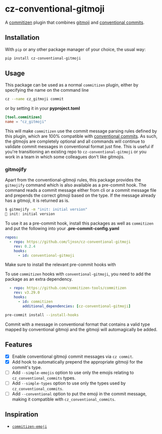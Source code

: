 # cz-conventional-gitmoji

A [commitizen](https://github.com/commitizen-tools/commitizen) plugin that combines [gitmoji](https://gitmoji.dev/) and [conventional commits](https://www.conventionalcommits.org/en/v1.0.0/).

## Installation

With `pip` or any other package manager of your choice, the usual way:

```bash
pip install cz-conventional-gitmoji
```

## Usage

This package can be used as a normal `commitizen` plugin, either by specifying the name on the command line

```bash
cz --name cz_gitmoji commit
```

or by setting it in your **pyproject.toml**

```toml
[tool.commitizen]
name = "cz_gitmoji"
```

This will make `commitizen` use the commit message parsing rules defined by this plugin, which are 100% compatible with [conventional commits](https://www.conventionalcommits.org/en/v1.0.0/). As such, the gitmojis are completely optional and all commands will continue to validate commit messages in conventional format just fine. This is useful if you're transitioning an existing repo to `cz-conventional-gitmoji` or you work in a team in which some colleagues don't like gitmojis.

### gitmojify

Apart from the conventional-gitmoji rules, this package provides the `gitmojify` command which is also available as a pre-commit hook. The command reads a commit message either from cli or a commit message file and prepends the correct gitmoji based on the type. If the message already has a gitmoji, it is returned as is.

```bash
$ gitmojify -m "init: initial version"
🎉 init: initial version
```

To use it as a pre-commit hook, install this packages as well as `commitizen` and put the following into your **.pre-commit-config.yaml**

```yaml
repos:
  - repo: https://github.com/ljnsn/cz-conventional-gitmoji
    rev: 0.2.4
    hooks:
      - id: conventional-gitmoji
```

Make sure to install the relevant pre-commit hooks with

To use `commitizen` hooks with `conventional-gitmoji`, you need to add the package as an extra dependency.

```yaml
  - repo: https://github.com/commitizen-tools/commitizen
    rev: v3.29.0
    hooks:
      - id: commitizen
        additional_dependencies: [cz-conventional-gitmoji]
```

```bash
pre-commit install --install-hooks
```

Commit with a message in conventional format that contains a valid type mapped by conventional gitmoji and the gitmoji will automagically be added.

## Features

- [x] Enable conventional gitmoji commit messages via `cz commit`.
- [x] Add hook to automatically prepend the appropriate gitmoji for the commit's type.
- [ ] Add `--simple-emojis` option to use only the emojis relating to `cz_conventional_commits` types.
- [ ] Add `--simple-types` option to use only the types used by `cz_conventional_commits`.
- [ ] Add `--conventional` option to put the emoji in the commit message, making it compatible with `cz_conventional_commits`.

## Inspiration

- [`commitizen-emoji`](https://github.com/marcelomaia/commitizen-emoji)
